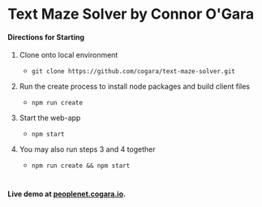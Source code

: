 # Text Maze Solver by Connor O'Gara

#### Directions for Starting

1. Clone onto local environment
    - `git clone https://github.com/cogara/text-maze-solver.git`

2. Run the create process to install node packages and build client files
    - `npm run create`

3. Start the web-app
    - `npm start`

4. You may also run steps 3 and 4 together
    - `npm run create && npm start`
    
#

#### Live demo at [peoplenet.cogara.io](peoplenet.cogara.io).
